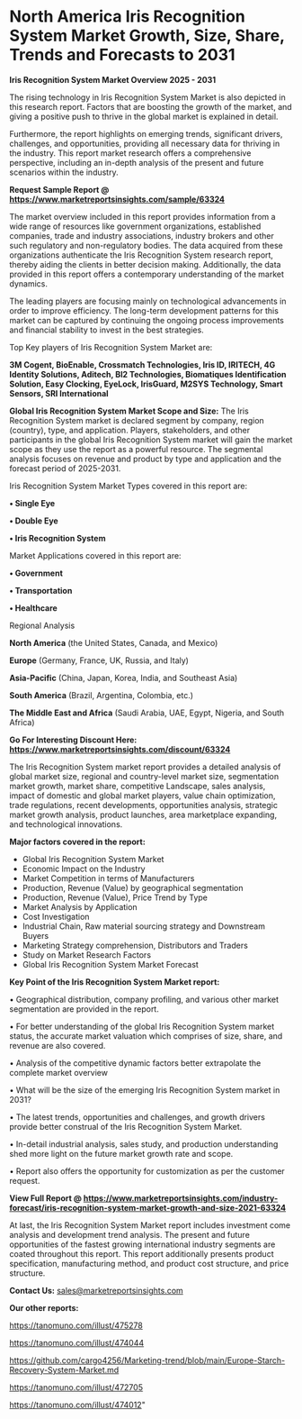  # North America Iris Recognition System Market Growth, Size, Share, Trends and Forecasts to 2031

<Strong> Iris Recognition System Market Overview 2025 - 2031</strong>

The rising technology in Iris Recognition System Market is also depicted in this research report. Factors that are boosting the growth of the market, and giving a positive push to thrive in the global market is explained in detail.

Furthermore, the report highlights on emerging trends, significant drivers, challenges, and opportunities, providing all necessary data for thriving in the industry. This report market research offers a comprehensive perspective, including an in-depth analysis of the present and future scenarios within the industry.

<strong>Request Sample Report @ <a href=https://www.marketreportsinsights.com/sample/63324>https://www.marketreportsinsights.com/sample/63324</a></strong>

The market overview included in this report provides information from a wide range of resources like government organizations, established companies, trade and industry associations, industry brokers and other such regulatory and non-regulatory bodies. The data acquired from these organizations authenticate the Iris Recognition System research report, thereby aiding the clients in better decision making. Additionally, the data provided in this report offers a contemporary understanding of the market dynamics.

The leading players are focusing mainly on technological advancements in order to improve efficiency. The long-term development patterns for this market can be captured by continuing the ongoing process improvements and financial stability to invest in the best strategies.

Top Key players of Iris Recognition System Market are:

<strong>3M Cogent, BioEnable, Crossmatch Technologies, Iris ID, IRITECH, 4G Identity Solutions, Aditech, BI2 Technologies, Biomatiques Identification Solution, Easy Clocking, EyeLock, IrisGuard, M2SYS Technology, Smart Sensors, SRI International</strong>

<strong><b>Global Iris Recognition System Market Scope and Size:</b></strong>
The Iris Recognition System market is declared segment by company, region (country), type, and application. Players, stakeholders, and other participants in the global Iris Recognition System market will gain the market scope as they use the report as a powerful resource. The segmental analysis focuses on revenue and product by type and application and the forecast period of 2025-2031.

Iris Recognition System Market Types covered in this report are:

<strong>• Single Eye

• Double Eye

• Iris Recognition System</strong>

Market Applications covered in this report are:

<strong>• Government

• Transportation

• Healthcare</strong> 

Regional Analysis

<strong>North America</strong> (the United States, Canada, and Mexico)

<strong>Europe</strong> (Germany, France, UK, Russia, and Italy)

<strong>Asia-Pacific</strong> (China, Japan, Korea, India, and Southeast Asia)

<strong>South America</strong> (Brazil, Argentina, Colombia, etc.)

<strong>The Middle East and Africa</strong> (Saudi Arabia, UAE, Egypt, Nigeria, and South Africa)

<strong>Go For Interesting Discount Here: <a href=https://www.marketreportsinsights.com/discount/63324>https://www.marketreportsinsights.com/discount/63324</a></strong>

The Iris Recognition System market report provides a detailed analysis of global market size, regional and country-level market size, segmentation market growth, market share, competitive Landscape, sales analysis, impact of domestic and global market players, value chain optimization, trade regulations, recent developments, opportunities analysis, strategic market growth analysis, product launches, area marketplace expanding, and technological innovations.

<strong><b>Major factors covered in the report:</b></strong>
<ul>
  <li>Global Iris Recognition System Market </li>
  <li>Economic Impact on the Industry</li>
  <li>Market Competition in terms of Manufacturers</li>
  <li>Production, Revenue (Value) by geographical segmentation</li>
  <li>Production, Revenue (Value), Price Trend by Type</li>
  <li>Market Analysis by Application</li>
  <li>Cost Investigation</li>
  <li>Industrial Chain, Raw material sourcing strategy and Downstream Buyers</li>
  <li>Marketing Strategy comprehension, Distributors and Traders</li>
  <li>Study on Market Research Factors</li>
  <li>Global Iris Recognition System Market Forecast</li>
</ul>

<strong><b>Key Point of the Iris Recognition System Market report:</b></strong>

• Geographical distribution, company profiling, and various other market segmentation are provided in the report.

• For better understanding of the global Iris Recognition System market status, the accurate market valuation which comprises of size, share, and revenue are also covered.

• Analysis of the competitive dynamic factors better extrapolate the complete market overview

• What will be the size of the emerging Iris Recognition System market in 2031?

• The latest trends, opportunities and challenges, and growth drivers provide better construal of the Iris Recognition System Market.

• In-detail industrial analysis, sales study, and production understanding shed more light on the future market growth rate and scope.

• Report also offers the opportunity for customization as per the customer request.

<strong><b>View Full Report @ <a href=https://www.marketreportsinsights.com/industry-forecast/iris-recognition-system-market-growth-and-size-2021-63324>https://www.marketreportsinsights.com/industry-forecast/iris-recognition-system-market-growth-and-size-2021-63324</a></b></strong>


At last, the Iris Recognition System Market report includes investment come analysis and development trend analysis. The present and future opportunities of the fastest growing international industry segments are coated throughout this report. This report additionally presents product specification, manufacturing method, and product cost structure, and price structure.

<strong>Contact Us:</strong>
sales@marketreportsinsights.com

<strong>Our other reports:</strong>

<a href=https://tanomuno.com/illust/475278>https://tanomuno.com/illust/475278</a>

<a href=https://tanomuno.com/illust/474044>https://tanomuno.com/illust/474044</a>

<a href=https://github.com/cargo4256/Marketing-trend/blob/main/Europe-Starch-Recovery-System-Market.md>https://github.com/cargo4256/Marketing-trend/blob/main/Europe-Starch-Recovery-System-Market.md</a>

<a href=https://tanomuno.com/illust/472705>https://tanomuno.com/illust/472705</a>

<a href=https://tanomuno.com/illust/474012>https://tanomuno.com/illust/474012</a>"
